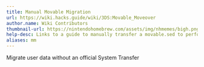 ```yaml
---
title: Manual Movable Migration
url: https://wiki.hacks.guide/wiki/3DS:Movable_Moveover
author.name: Wiki Contributors
thumbnail-url: https://nintendohomebrew.com/assets/img/nhmemes/bigh.png
help-desc: Links to a guide to manually transfer a movable.sed to perform a data transfer
aliases: mm
---
```


Migrate user data without an official System Transfer
